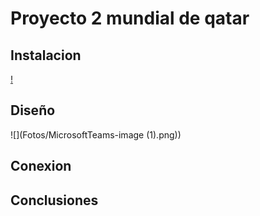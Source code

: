 # Proyecto 2 mundial de qatar


## Instalacion
[!]()

## Diseño
![](Fotos/MicrosoftTeams-image (1).png))

## Conexion 


## Conclusiones
